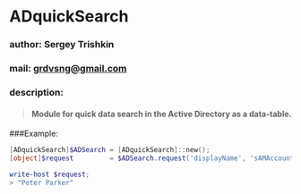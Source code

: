 # ADquickSearch
  ### author: Sergey Trishkin
  ### mail:   grdvsng@gmail.com 

  ### description: 
  > #### Module for quick data search in the Active Directory as a data-table.
    
  ###Example:
```PowerShell
[ADquickSearch]$ADSearch = [ADquickSearch]::new();
[object]$request         = $ADSearch.request('displayName', 'sAMAccountName = "SpiderMan"');

write-host $request;
> "Peter Parker"
  
```
